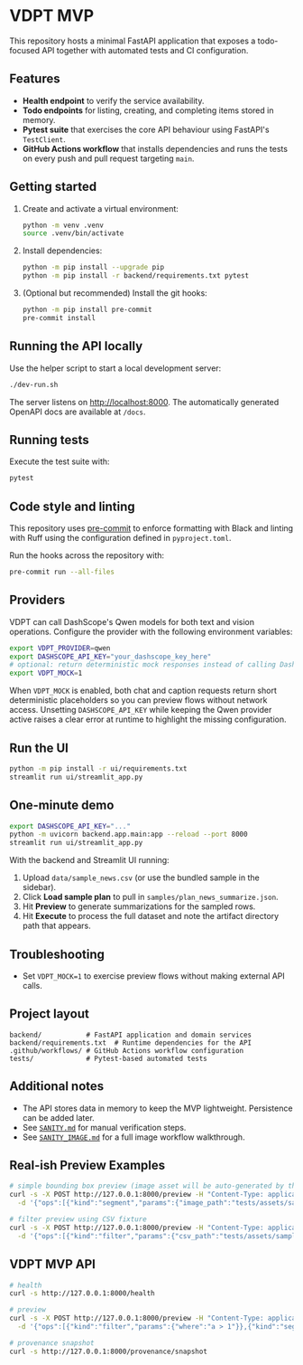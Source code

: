 # VDPT MVP

This repository hosts a minimal FastAPI application that exposes a todo-focused API together with automated tests and CI configuration.

## Features

- **Health endpoint** to verify the service availability.
- **Todo endpoints** for listing, creating, and completing items stored in memory.
- **Pytest suite** that exercises the core API behaviour using FastAPI's `TestClient`.
- **GitHub Actions workflow** that installs dependencies and runs the tests on every push and pull request targeting `main`.

## Getting started

1. Create and activate a virtual environment:
   ```bash
   python -m venv .venv
   source .venv/bin/activate
   ```
2. Install dependencies:
   ```bash
   python -m pip install --upgrade pip
   python -m pip install -r backend/requirements.txt pytest
   ```

3. (Optional but recommended) Install the git hooks:
   ```bash
   python -m pip install pre-commit
   pre-commit install
   ```

## Running the API locally

Use the helper script to start a local development server:

```bash
./dev-run.sh
```

The server listens on [http://localhost:8000](http://localhost:8000). The automatically generated OpenAPI docs are available at `/docs`.

## Running tests

Execute the test suite with:

```bash
pytest
```

## Code style and linting

This repository uses [pre-commit](https://pre-commit.com/) to enforce formatting with Black and
linting with Ruff using the configuration defined in `pyproject.toml`.

Run the hooks across the repository with:

```bash
pre-commit run --all-files
```


## Providers

VDPT can call DashScope's Qwen models for both text and vision operations. Configure the provider with the following
environment variables:

```bash
export VDPT_PROVIDER=qwen
export DASHSCOPE_API_KEY="your_dashscope_key_here"
# optional: return deterministic mock responses instead of calling DashScope
export VDPT_MOCK=1
```

When `VDPT_MOCK` is enabled, both chat and caption requests return short deterministic placeholders so you can preview
flows without network access. Unsetting `DASHSCOPE_API_KEY` while keeping the Qwen provider active raises a clear error
at runtime to highlight the missing configuration.

## Run the UI

```bash
python -m pip install -r ui/requirements.txt
streamlit run ui/streamlit_app.py
```

## One-minute demo

```bash
export DASHSCOPE_API_KEY="..."
python -m uvicorn backend.app.main:app --reload --port 8000
streamlit run ui/streamlit_app.py
```

With the backend and Streamlit UI running:

1. Upload `data/sample_news.csv` (or use the bundled sample in the sidebar).
2. Click **Load sample plan** to pull in `samples/plan_news_summarize.json`.
3. Hit **Preview** to generate summarizations for the sampled rows.
4. Hit **Execute** to process the full dataset and note the artifact directory path that appears.

## Troubleshooting

- Set `VDPT_MOCK=1` to exercise preview flows without making external API calls.

## Project layout

```
backend/           # FastAPI application and domain services
backend/requirements.txt  # Runtime dependencies for the API
.github/workflows/ # GitHub Actions workflow configuration
tests/             # Pytest-based automated tests
```

## Additional notes

- The API stores data in memory to keep the MVP lightweight. Persistence can be added later.
- See [`SANITY.md`](SANITY.md) for manual verification steps.
- See [`SANITY_IMAGE.md`](SANITY_IMAGE.md) for a full image workflow walkthrough.

## Real-ish Preview Examples

```bash
# simple bounding box preview (image asset will be auto-generated by the tests if missing)
curl -s -X POST http://127.0.0.1:8000/preview -H "Content-Type: application/json" \
  -d '{"ops":[{"kind":"segment","params":{"image_path":"tests/assets/sample.jpg","box":[32,32,96,96]}}]}'

# filter preview using CSV fixture
curl -s -X POST http://127.0.0.1:8000/preview -H "Content-Type: application/json" \
  -d '{"ops":[{"kind":"filter","params":{"csv_path":"tests/assets/sample.csv","where":"a >= 2"}}]}'
```

## VDPT MVP API
```bash
# health
curl -s http://127.0.0.1:8000/health

# preview
curl -s -X POST http://127.0.0.1:8000/preview -H "Content-Type: application/json" \
  -d '{"ops":[{"kind":"filter","params":{"where":"a > 1"}},{"kind":"segment","params":{"box":[10,10,50,50]}}]}'

# provenance snapshot
curl -s http://127.0.0.1:8000/provenance/snapshot
```
